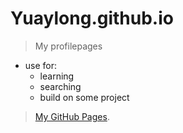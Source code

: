# Yuaylong.github.io
> My profilepages
- use for:
  - learning
  - searching
  - build on some project
  
> [My GitHub Pages](https://github.com/Yuaylong).

